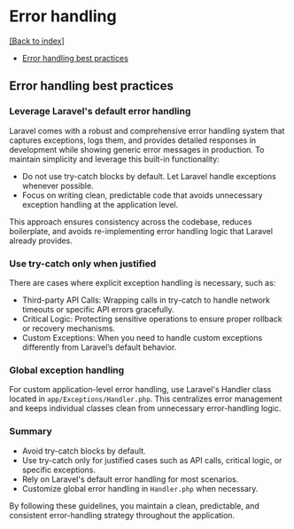 # Error handling
[[Back to index]](./coding-guidelines.md)

- [Error handling best practices](#error-handling-best-practices)

## Error handling best practices

### Leverage Laravel's default error handling

Laravel comes with a robust and comprehensive error handling system that captures exceptions, logs them, and provides detailed responses in development while showing generic error messages in production. To maintain simplicity and leverage this built-in functionality:

- Do not use try-catch blocks by default. Let Laravel handle exceptions whenever possible.
- Focus on writing clean, predictable code that avoids unnecessary exception handling at the application level.

This approach ensures consistency across the codebase, reduces boilerplate, and avoids re-implementing error handling logic that Laravel already provides.

### Use try-catch only when justified

There are cases where explicit exception handling is necessary, such as:

- Third-party API Calls: Wrapping calls in try-catch to handle network timeouts or specific API errors gracefully.
- Critical Logic: Protecting sensitive operations to ensure proper rollback or recovery mechanisms.
- Custom Exceptions: When you need to handle custom exceptions differently from Laravel’s default behavior.

### Global exception handling

For custom application-level error handling, use Laravel's Handler class located in `app/Exceptions/Handler.php`. This centralizes error management and keeps individual classes clean from unnecessary error-handling logic.

### Summary

- Avoid try-catch blocks by default.
- Use try-catch only for justified cases such as API calls, critical logic, or specific exceptions.
- Rely on Laravel's default error handling for most scenarios.
- Customize global error handling in `Handler.php` when necessary.

By following these guidelines, you maintain a clean, predictable, and consistent error-handling strategy throughout the application.
